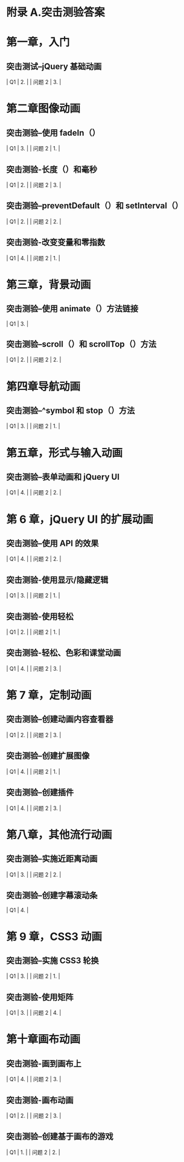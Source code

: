 # 附录 A.突击测验答案

# 第一章，入门

## 突击测试–jQuery 基础动画

<colgroup><col style="text-align: left"> <col style="text-align: left"></colgroup> 
| Q1 | 2. |
| 问题 2 | 3. |

# 第二章图像动画

## 突击测验–使用 fadeIn（）

<colgroup><col style="text-align: left"> <col style="text-align: left"></colgroup> 
| Q1 | 3. |
| 问题 2 | 1. |

## 突击测验-长度（）和毫秒

<colgroup><col style="text-align: left"> <col style="text-align: left"></colgroup> 
| Q1 | 2. |
| 问题 2 | 3. |

## 突击测验–preventDefault（）和 setInterval（）

<colgroup><col style="text-align: left"> <col style="text-align: left"></colgroup> 
| Q1 | 2. |
| 问题 2 | 2. |

## 突击测验-改变变量和零指数

<colgroup><col style="text-align: left"> <col style="text-align: left"></colgroup> 
| Q1 | 4. |
| 问题 2 | 1. |

# 第三章，背景动画

## 突击测验–使用 animate（）方法链接

<colgroup><col style="text-align: left"> <col style="text-align: left"></colgroup> 
| Q1 | 3. |

## 突击测验–scroll（）和 scrollTop（）方法

<colgroup><col style="text-align: left"> <col style="text-align: left"></colgroup> 
| Q1 | 2. |
| 问题 2 | 2. |

# 第四章导航动画

## 突击测验–^symbol 和 stop（）方法

<colgroup><col style="text-align: left"> <col style="text-align: left"></colgroup> 
| Q1 | 3. |
| 问题 2 | 1. |

# 第五章，形式与输入动画

## 突击测验–表单动画和 jQuery UI

<colgroup><col style="text-align: left"> <col style="text-align: left"></colgroup> 
| Q1 | 4. |
| 问题 2 | 2. |

# 第 6 章，jQuery UI 的扩展动画

## 突击测验–使用 API 的效果

<colgroup><col style="text-align: left"> <col style="text-align: left"></colgroup> 
| Q1 | 4. |
| 问题 2 | 2. |

## 突击测验-使用显示/隐藏逻辑

<colgroup><col style="text-align: left"> <col style="text-align: left"></colgroup> 
| Q1 | 3. |
| 问题 2 | 1. |

## 突击测验-使用轻松

<colgroup><col style="text-align: left"> <col style="text-align: left"></colgroup> 
| Q1 | 2. |
| 问题 2 | 1. |

## 突击测验-轻松、色彩和课堂动画

<colgroup><col style="text-align: left"> <col style="text-align: left"></colgroup> 
| Q1 | 4. |
| 问题 2 | 3. |

# 第 7 章，定制动画

## 突击测验–创建动画内容查看器

<colgroup><col style="text-align: left"> <col style="text-align: left"></colgroup> 
| Q1 | 2. |
| 问题 2 | 3. |

## 突击测验–创建扩展图像

<colgroup><col style="text-align: left"> <col style="text-align: left"></colgroup> 
| Q1 | 4. |
| 问题 2 | 1. |

## 突击测验–创建插件

<colgroup><col style="text-align: left"> <col style="text-align: left"></colgroup> 
| Q1 | 4. |
| 问题 2 | 3. |

# 第八章，其他流行动画

## 突击测验–实施近距离动画

<colgroup><col style="text-align: left"> <col style="text-align: left"></colgroup> 
| Q1 | 3. |
| 问题 2 | 2. |

## 突击测验–创建字幕滚动条

<colgroup><col style="text-align: left"> <col style="text-align: left"></colgroup> 
| Q1 | 4. |

# 第 9 章，CSS3 动画

## 突击测验–实施 CSS3 轮换

<colgroup><col style="text-align: left"> <col style="text-align: left"></colgroup> 
| Q1 | 3. |
| 问题 2 | 1. |

## 突击测验-使用矩阵

<colgroup><col style="text-align: left"> <col style="text-align: left"></colgroup> 
| Q1 | 3. |
| 问题 2 | 4. |

# 第十章画布动画

## 突击测验-画到画布上

<colgroup><col style="text-align: left"> <col style="text-align: left"></colgroup> 
| Q1 | 4. |
| 问题 2 | 3. |

## 突击测验-画布动画

<colgroup><col style="text-align: left"> <col style="text-align: left"></colgroup> 
| Q1 | 2. |
| 问题 2 | 3. |

## 突击测验–创建基于画布的游戏

<colgroup><col style="text-align: left"> <col style="text-align: left"></colgroup> 
| Q1 | 1. |
| 问题 2 | 2. |